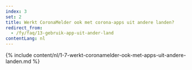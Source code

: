 ```yaml
---
index: 3
set: 2
title: Werkt CoronaMelder ook met corona-apps uit andere landen?
redirect_from: 
  - /fy/faq/13-gebruik-app-uit-ander-land
contentLang: nl
---
```

{% include content/nl/1-7-werkt-coronamelder-ook-met-apps-uit-andere-landen.md %}
